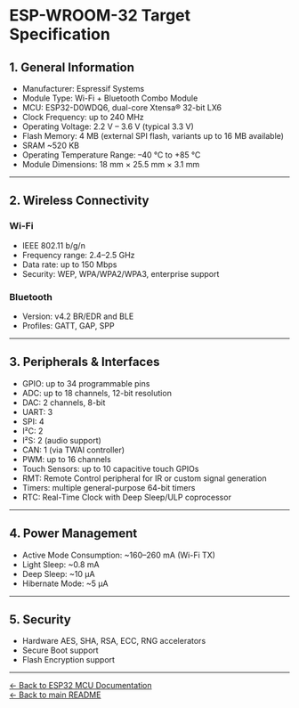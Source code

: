 # ESP-WROOM-32 Target Specification

## 1. General Information
- Manufacturer: Espressif Systems  
- Module Type: Wi-Fi + Bluetooth Combo Module  
- MCU: ESP32-D0WDQ6, dual-core Xtensa® 32-bit LX6  
- Clock Frequency: up to 240 MHz  
- Operating Voltage: 2.2 V – 3.6 V (typical 3.3 V)  
- Flash Memory: 4 MB (external SPI flash, variants up to 16 MB available)  
- SRAM ~520 KB  
- Operating Temperature Range: –40 °C to +85 °C  
- Module Dimensions: 18 mm × 25.5 mm × 3.1 mm  

---

## 2. Wireless Connectivity
### Wi-Fi
- IEEE 802.11 b/g/n  
- Frequency range: 2.4–2.5 GHz  
- Data rate: up to 150 Mbps  
- Security: WEP, WPA/WPA2/WPA3, enterprise support  

### Bluetooth
- Version: v4.2 BR/EDR and BLE  
- Profiles: GATT, GAP, SPP  

---

## 3. Peripherals & Interfaces
- GPIO: up to 34 programmable pins  
- ADC: up to 18 channels, 12-bit resolution  
- DAC: 2 channels, 8-bit  
- UART: 3  
- SPI: 4  
- I²C: 2  
- I²S: 2 (audio support)  
- CAN: 1 (via TWAI controller)  
- PWM: up to 16 channels  
- Touch Sensors: up to 10 capacitive touch GPIOs  
- RMT: Remote Control peripheral for IR or custom signal generation  
- Timers: multiple general-purpose 64-bit timers  
- RTC: Real-Time Clock with Deep Sleep/ULP coprocessor  

---

## 4. Power Management
- Active Mode Consumption: ~160–260 mA (Wi-Fi TX)  
- Light Sleep: ~0.8 mA  
- Deep Sleep: ~10 µA  
- Hibernate Mode: ~5 µA  

---

## 5. Security
- Hardware AES, SHA, RSA, ECC, RNG accelerators  
- Secure Boot support  
- Flash Encryption support  

---

[← Back to ESP32 MCU Documentation](../../esp32_mcu/README.md)  
[← Back to main README](../../README.md)